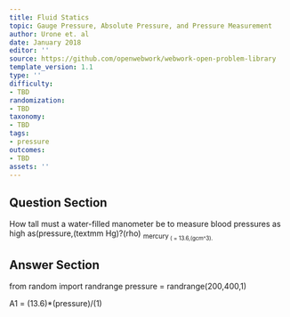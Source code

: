 ```yaml
---
title: Fluid Statics
topic: Gauge Pressure, Absolute Pressure, and Pressure Measurement
author: Urone et. al
date: January 2018
editor: ''
source: https://github.com/openwebwork/webwork-open-problem-library
template_version: 1.1
type: ''
difficulty:
- TBD
randomization:
- TBD
taxonomy:
- TBD
tags:
- pressure
outcomes:
- TBD
assets: ''
---
```


## Question Section 

How tall must a water-filled manometer be to measure blood pressures as high as(pressure,(textmm Hg)?(rho) <sub>mercury<sub> ( = 13.6,(gcm^3).



## Answer Section

from random import randrange
pressure = randrange(200,400,1)

A1 = (13.6)*(pressure)/(1)
